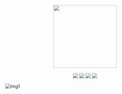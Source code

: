 <p align="center">
    <a href="https://github.com/m0cb/dotfiles/">
        <img align="center" src="https://i.imgur.com/XJgLG2U.png" width="200"></a>
  <br>
  <br>
  <img src="https://img.shields.io/badge/Arch%20Linux-1793D1?logo=arch-linux&logoColor=fff&style=flat">
  <img src="https://img.shields.io/badge/VIM-%2311AB00.svg?style=flat&logo=vim&logoColor=white">
  <img src="https://img.shields.io/badge/Linux-FCC624?style=flat&logo=linux&logoColor=black">
  <img src="https://img.shields.io/badge/shell_script-%23121011.svg?style=flat&logo=gnu-bash&logoColor=white">
</p>

![img1](https://i.imgur.com/PrUdfTT.png)

